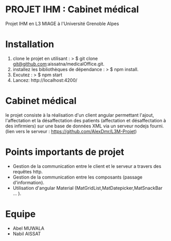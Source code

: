 # PROJET IHM : Cabinet médical
 Projet IHM en L3 MIAGE à l'Université Grenoble Alpes

# Installation
1. clone le projet en utilisant : > $ git clone git@github.com:aissatna/medicalOffice.git.
2. installez les bibliothèques de dépendance  : > $ npm install.
4. Excutez : > $ npm start
3. Lancez: http://localhost:4200/

# Cabinet médical
le projet consiste à la réalisation d'un client angular permettant l'ajout, l'affectation et la désaffectation des patients (affectation et désaffectation à des infirmiers) sur une base de données XML via un serveur nodejs fourni.
(lien vers le serveur : https://github.com/AlexDmr/L3M-Projet)

# Points importants de projet
- Gestion de la communication entre le client et le serveur a travers des requêtes http.
- Gestion de la communication entre les composants (passage d'information).
- Utilisation d'angular Material (MatGridList,MatDatepicker,MatSnackBar ... ).

# Equipe 
- Abel  MUWALA
- Nabil AISSAT


